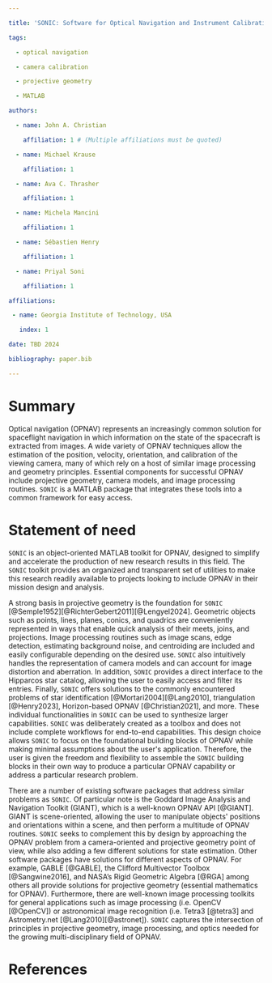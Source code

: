 ```yaml
---

title: 'SONIC: Software for Optical Navigation and Instrument Calibration'

tags:

  - optical navigation

  - camera calibration

  - projective geometry

  - MATLAB

authors:

  - name: John A. Christian

    affiliation: 1 # (Multiple affiliations must be quoted)

  - name: Michael Krause

    affiliation: 1

  - name: Ava C. Thrasher

    affiliation: 1

  - name: Michela Mancini

    affiliation: 1

  - name: Sébastien Henry

    affiliation: 1

  - name: Priyal Soni

    affiliation: 1

affiliations:

 - name: Georgia Institute of Technology, USA

   index: 1

date: TBD 2024

bibliography: paper.bib

---
```


# Summary

Optical navigation (OPNAV) represents an increasingly common solution for spaceflight navigation in which information on the state of the spacecraft is extracted from images. A wide variety of OPNAV techniques allow the estimation of the position, velocity, orientation, and calibration of the viewing camera, many of which rely on a host of similar image processing and geometry principles. Essential components for successful OPNAV include projective geometry, camera models, and image processing routines. `SONIC` is a MATLAB package that integrates these tools into a common framework for easy access.

# Statement of need

`SONIC` is an object-oriented MATLAB toolkit for OPNAV, designed to simplify and accelerate the production of new research results in this field. The `SONIC` toolkit provides an organized and transparent set of utilities to make this research readily available to projects looking to include OPNAV in their mission design and analysis.

A strong basis in projective geometry is the foundation for `SONIC` [@Semple1952][@RichterGebert2011][@Lengyel2024]. Geometric objects such as points, lines, planes, conics, and quadrics are conveniently represented in ways that enable quick analysis of their meets, joins, and projections. Image processing routines such as image scans, edge detection, estimating background noise, and centroiding are included and easily configurable depending on the desired use. `SONIC` also intuitively handles the representation of camera models and can account for image distortion and aberration. In addition, `SONIC` provides a direct interface to the Hipparcos star catalog, allowing the user to easily access and filter its entries. Finally, `SONIC` offers solutions to the commonly encountered problems of star identification [@Mortari2004][@Lang2010], triangulation [@Henry2023], Horizon-based OPNAV [@Christian2021], and more. These individual functionalities in `SONIC` can be used to synthesize larger capabilities. `SONIC` was deliberately created as a toolbox and does not include complete workflows for end-to-end capabilities. This design choice allows `SONIC` to focus on the foundational building blocks of OPNAV while making minimal assumptions about the user's application. Therefore, the user is given the freedom and flexibility to assemble the `SONIC` building blocks in their own way to produce a particular OPNAV capability or address a particular research problem. 

There are a number of existing software packages that address similar problems as `SONIC`. Of particular note is the Goddard Image Analysis and Navigation Toolkit (GIANT), which is a well-known OPNAV API [@GIANT]. GIANT is scene-oriented, allowing the user to manipulate objects' positions and orientations within a scene, and then perform a multitude of OPNAV routines. `SONIC` seeks to complement this by design by approaching the OPNAV problem from a camera-oriented and projective geometry point of view, while also adding a few different solutions for state estimation. Other software packages have solutions for different aspects of OPNAV. For example, GABLE [@GABLE], the Clifford Multivector Toolbox [@Sangwine2016], and NASA’s Rigid Geometric Algebra [@RGA] among others all provide solutions for projective geometry (essential mathematics for OPNAV). Furthermore, there are well-known image processing toolkits for general applications such as image processing (i.e. OpenCV [@OpenCV]) or astronomical image recognition (i.e. Tetra3 [@tetra3] and Astrometry.net [@Lang2010][@astronet]). `SONIC` captures the intersection of principles in projective geometry, image processing, and optics needed for the growing multi-disciplinary field of OPNAV. 

# References

